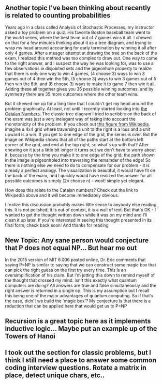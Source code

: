 ## Another topic I've been thinking about recently is related to counting probabilities

Years ago in a class called Analysis of Stochastic Processes, my instructor asked a toy problem on a quiz. His favorite Boston baseball team went to the world series, where the best team out of 7 games wins it all. I chewed on that for a few minutes thinking about it as a tree diagram, and trying to wrap my head around accounting for early termination by winning it all after only 4 games. After a meager attempt at drawing the tree on the back of the exam, I realized this method was too complex to draw out. One way to come to the right answer, and I suspect the way he was looking for, was to use a few observations in disjointed sets and the pigeonhole property to realize that there is only one way to win 4 games, (4 choose 3) ways to win 3 games out of 4 then win the 5th, (5 choose 3) ways to win 3 games out of 5 then win the 6th, and (6 choose 3) ways to make it to game 7 then win it all. Adding these all together gives you 35 possible winning outcomes, and by symmetry there are 35 more outcomes where the other team wins.

But it chewed me up for a long time that I couldn't get my head around the problem graphically. At least, not until I recently started looking into [the Catalan Numbers](https://en.wikipedia.org/wiki/Catalan_number#Third_proof). The classic tree diagram I tried to scribble on the back of the exam was just a very inelegant way of taking into account the monotonicity of the problem. If you check out [this figure from Wikipedia](https://en.wikipedia.org/wiki/Catalan_number#/media/File:Catalan_number_algorithm_table.png), imagine a 4x4 grid where traversing a unit to the right is a loss and a unit upward is a win. If you get to one edge of the grid, the series is over. But the image on Wikipedia shows that all of the paths start at the bottom left corner of the grid, and end at the top right, so what's up with that? After chewing on it just a little bit longer it turns out we don't have to worry about it, because by the time you make it to one edge of the grid, the path shown in the image is pigeonholed into traversing the remainder of the edge! So there is nothing else we need to do to compensate for our problem - it is already a perfect analogy. The visualization is beautiful, it would have fit on the back of the exam, and I quickly would have realized the answer for all possible outcomes is simply (2n choose n) - woot! simple yet elegant.

How does this relate to the Catalan numbers? Check out the link to Wikipedia above and it will become immediately obvious.

I realize this discussion probably makes little sense to anybody else reading this. It is not polished, it is out of context, it is a wall of text. But that's OK - I wanted to get the thought written down while it was on my mind and I'll clean it up later. If you're interested in seeing this thought presented in its final form, check back soon! And thanks for reading

## New Topic: Any sane person would conjecture that P does not equal NP... But hear me out

In the 2015 version of MIT 6.006 posted online, Dr. Eric comments that saying P=NP is similar to saying that we can construct some magic box that can pick the right guess on the first try every time. This is an oversimplification of his claim. But I'm jotting this down to remind myself of the thought that crossed my mind. Isn't this exactly what quantum computers are doing? All answers are true and false simultaneously and the right answer is returned in a single op. This is my assumption but I recall this being one of the major advantages of quantum computing. So if that's the case, didn't we build the 'magic box'? My conjecture is that there is a reduction that can be applied here that would get us to P=NP

## Recursion is a great topic here as it implements inductive logic... Maybe put an example up of the Towers of Hanoi

## I took out the section for classic problems, but I think I still need a place to answer some common coding interview questions. Rotate a matrix in place, detect unique chars, etc..